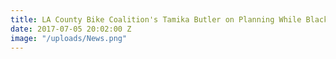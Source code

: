 ```yaml
---
title: LA County Bike Coalition's Tamika Butler on Planning While Black
date: 2017-07-05 20:02:00 Z
image: "/uploads/News.png"
---
```



